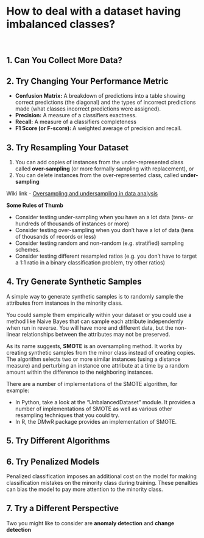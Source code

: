 # How to deal with a dataset having imbalanced classes?

<br>

## **1. Can You Collect More Data?**


## **2. Try Changing Your Performance Metric**

- **Confusion Matrix:** A breakdown of predictions into a table showing correct predictions (the diagonal) and the types of incorrect predictions made (what classes incorrect predictions were assigned).
- **Precision:** A measure of a classifiers exactness.
- **Recall:** A measure of a classifiers completeness
- **F1 Score (or F-score):** A weighted average of precision and recall.

## **3. Try Resampling Your Dataset**

1. You can add copies of instances from the under-represented class called **over-sampling** (or more formally sampling with replacement), or
2. You can delete instances from the over-represented class, called **under-sampling**

Wiki link - [Oversampling and undersampling in data analysis](https://en.wikipedia.org/wiki/Oversampling_and_undersampling_in_data_analysis)

**Some Rules of Thumb**
- Consider testing under-sampling when you have an a lot data (tens- or hundreds of thousands of instances or more)
- Consider testing over-sampling when you don’t have a lot of data (tens of thousands of records or less)
- Consider testing random and non-random (e.g. stratified) sampling schemes.
- Consider testing different resampled ratios (e.g. you don’t have to target a 1:1 ratio in a binary classification problem, try other ratios)

## **4. Try Generate Synthetic Samples**

A simple way to generate synthetic samples is to randomly sample the attributes from instances in the minority class.

You could sample them empirically within your dataset or you could use a method like Naive Bayes that can sample each attribute independently when run in reverse. You will have more and different data, but the non-linear relationships between the attributes may not be preserved.

As its name suggests, **SMOTE** is an oversampling method. It works by creating synthetic samples from the minor class instead of creating copies. The algorithm selects two or more similar instances (using a distance measure) and perturbing an instance one attribute at a time by a random amount within the difference to the neighboring instances.

There are a number of implementations of the SMOTE algorithm, for example:

- In Python, take a look at the “UnbalancedDataset” module. It provides a number of implementations of SMOTE as well as various other resampling techniques that you could try.
- In R, the DMwR package provides an implementation of SMOTE.

## **5. Try Different Algorithms**

## **6. Try Penalized Models**

Penalized classification imposes an additional cost on the model for making classification mistakes on the minority class during training. These penalties can bias the model to pay more attention to the minority class.

## **7. Try a Different Perspective**

Two you might like to consider are **anomaly detection** and **change detection**





